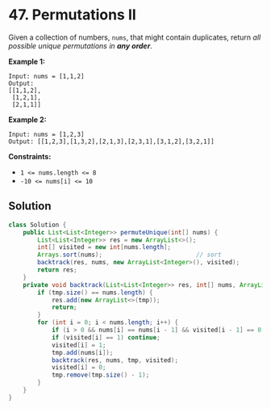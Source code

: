 # 47. Permutations II

Given a collection of numbers, `nums`, that might contain duplicates, return *all possible unique permutations in **any order***.

 

**Example 1:**
```text
Input: nums = [1,1,2]
Output:
[[1,1,2],
 [1,2,1],
 [2,1,1]]
```
**Example 2:**

```text
Input: nums = [1,2,3]
Output: [[1,2,3],[1,3,2],[2,1,3],[2,3,1],[3,1,2],[3,2,1]]
```


**Constraints:**

* `1 <= nums.length <= 8`
* `-10 <= nums[i] <= 10`

## Solution

```java
class Solution {
    public List<List<Integer>> permuteUnique(int[] nums) {
        List<List<Integer>> res = new ArrayList<>();
        int[] visited = new int[nums.length];
        Arrays.sort(nums);							// sort
        backtrack(res, nums, new ArrayList<Integer>(), visited);
        return res;
    }
    private void backtrack(List<List<Integer>> res, int[] nums, ArrayList<Integer> tmp, int[] visited) {
        if (tmp.size() == nums.length) {
            res.add(new ArrayList<>(tmp));
            return;
        }
        for (int i = 0; i < nums.length; i++) {
            if (i > 0 && nums[i] == nums[i - 1] && visited[i - 1] == 0) continue;	// 剪枝，当前元素和前一个元素相同且前一个元素未访问过则为重复元素
            if (visited[i] == 1) continue;
            visited[i] = 1;
            tmp.add(nums[i]);
            backtrack(res, nums, tmp, visited);
            visited[i] = 0;
            tmp.remove(tmp.size() - 1);
        }
    }
}
```

